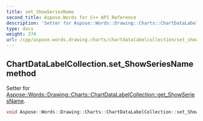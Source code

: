 ```yaml
---
title: set_ShowSeriesName
second_title: Aspose.Words for C++ API Reference
description: 'Setter for Aspose::Words::Drawing::Charts::ChartDataLabelCollection::get_ShowSeriesName.'
type: docs
weight: 274
url: /cpp/aspose.words.drawing.charts/chartdatalabelcollection/set_showseriesname/
---
```

## ChartDataLabelCollection.set_ShowSeriesName method


Setter for [Aspose::Words::Drawing::Charts::ChartDataLabelCollection::get_ShowSeriesName](../get_showseriesname/).

```cpp
void Aspose::Words::Drawing::Charts::ChartDataLabelCollection::set_ShowSeriesName(bool value)
```

